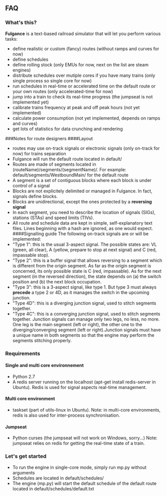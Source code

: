 ## FAQ 
### What's this?
**Fulgance** is a text-based railroad simulator that will let you perform various tasks:
- define realistic or custom (fancy) routes (without ramps and curves for now)
- define schedules
- define rolling stock (only EMUs for now, next on the list are steam engines)
- distribute schedules over mutiple cores if you have many trains (only single process so single core for now)
- run schedules in real-time or accelerated time on the default route or your own routes (only accelerated-time for now)
- jump into a train to check its real-time progress (the jumpseat is not implemented yet)
- calibrate trains frequency at peak and off peak hours (not yet implemented)
- calculate power consumption (not yet implemented, depends on ramps and curves)
- get lots of statistics for data crunching and rendering

###Notes for route designers
####Layout
- routes may use on-track signals or electronic signals (only on-track for now) for trains separation
- Fulgance will run the default route located in default/ 
- Routes are made of segments located in (routeName)/segments/(segmentName)/. For example: default/segments/WestboundMain/ for the default route
- A segment is a set of contiguous blocks where each block is under control of a signal
- Blocks are not explicitely delimited or managed in Fulgance. In fact, signals define blocks.
- Blocks are unidirectional, except the ones protected by a **reversing signal** 
- In each segment, you need to describe the location of signals (SIGs), stations (STAs) and speed limits (TIVs). 
- All route and schedule data are kept in simple, self-explanatory text files. Lines beginning with a hash are ignored, as one would expect.
####Signalling guide
The following on-track signals are or will be implemented:
- "Type 1": this is the usual 3-aspect signal. The possible states are: VL (green, all clear), A (yellow, prepare to stop at next signal) and C (red, impassable stop).
- "Type 2": this is a buffer signal that allows reversing to a segment which is different from the origin segment. As far as the origin segment is concerned, its only possible state is C (red, impassable). As for the next segment (in the reversed direction), the state depends on (a) the switch position and (b) the next block occupation.
- "Type 3": this is a 3-aspect signal, like type 1. But type 3 must always **precede** a type 2 or 4D, as it manages the switch in the upcoming junction.
- "Type 4D": this is a diverging junction signal, used to stitch segments together.
- "Type 4C": this is a converging junction signal, used to stitch segments together.
Junction signals can manage only two legs, no less, no more. One leg is the main segment (left or right), the other one to the diverging/converging segment (left or right).Junction signals must have a unique name in both segments so that the engine may perform the segments stitching properly.

### Requirements
#### Single and multi core environnement
- Python 2.7
- A redis server running on the localhost (apt-get install redis-server in Ubuntu). Redis is used for signal aspects real-time management.
#### Multi core environment
- taskset (part of utils-linux in Ubuntu).
Note: in multi-core environments, redis is also used for inter-process synchronisation.
#### Jumpseat
- Python curses (the jumpseat will not work on Windows, sorry...)
Note: jumpseat relies on redis for getting the real-time state of a train.

### Let's get started
- To run the engine in single-core mode, simply run mp.py without arguments
- Schedules are located in default/schedules/
- The engine (mp.py) will start the default schedule of the default route located in default/schedules/default.txt
